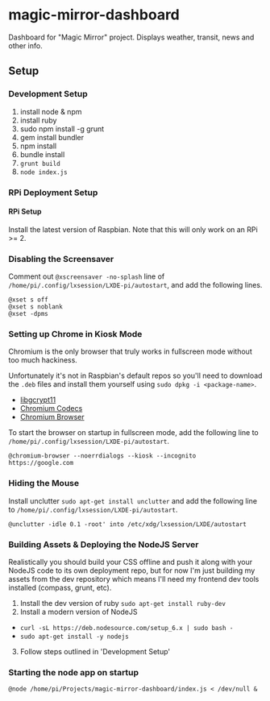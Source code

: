 # magic-mirror-dashboard
Dashboard for "Magic Mirror" project. Displays weather, transit, news and other info.

## Setup

### Development Setup

1. install node & npm
2. install ruby
3. sudo npm install -g grunt
4. gem install bundler
5. npm install
6. bundle install
7. `grunt build`
8. `node index.js`

###  RPi Deployment Setup

#### RPi Setup

Install the latest version of Raspbian. Note that this will only work on an RPi >= 2.

### Disabling the Screensaver

Comment out `@xscreensaver -no-splash` line of `/home/pi/.config/lxsession/LXDE-pi/autostart`, and add the following lines.

```
@xset s off
@xset s noblank
@xset -dpms
```

### Setting up Chrome in Kiosk Mode

Chromium is the only browser that truly works in fullscreen mode without too much hackiness.

Unfortunately it's not in Raspbian's default repos so you'll need to download the `.deb` files and install them yourself using `sudo dpkg -i <package-name>`.

- [libgcrypt11](https://launchpad.net/ubuntu/trusty/armhf/libgcrypt11/)
- [Chromium Codecs](https://launchpad.net/ubuntu/trusty/armhf/chromium-codecs-ffmpeg-extra)
- [Chromium Browser](https://launchpad.net/ubuntu/trusty/armhf/chromium-browser)


To start the browser on startup in fullscreen mode, add the following line to `/home/pi/.config/lxsession/LXDE-pi/autostart`.

```
@chromium-browser --noerrdialogs --kiosk --incognito https://google.com
```

### Hiding the Mouse

Install unclutter `sudo apt-get install unclutter` and add the following line to `/home/pi/.config/lxsession/LXDE-pi/autostart`.

```
@unclutter -idle 0.1 -root' into /etc/xdg/lxsession/LXDE/autostart
```

### Building Assets & Deploying the NodeJS Server

Realistically you should build your CSS offline and push it along with your NodeJS code to its own deployment repo, but for now I'm just building my assets from the dev repository which means I'll need my frontend dev tools installed (compass, grunt, etc).

1. Install the dev version of ruby `sudo apt-get install ruby-dev`
2. Install a modern version of NodeJS
  - `curl -sL https://deb.nodesource.com/setup_6.x | sudo bash -`
  - `sudo apt-get install -y nodejs`
3. Follow steps outlined in 'Development Setup'

### Starting the node app on startup

`@node /home/pi/Projects/magic-mirror-dashboard/index.js < /dev/null &`
